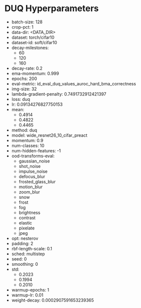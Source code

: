 # DUQ Hyperparameters

- batch-size: 128
- crop-pct: 1
- data-dir: <DATA_DIR>
- dataset: torch/cifar10
- dataset-id: soft/cifar10
- decay-milestones: 
  - 60
  - 120
  - 160
- decay-rate: 0.2
- ema-momentum: 0.999
- epochs: 200
- eval-metric: id_eval_duq_values_auroc_hard_bma_correctness
- img-size: 32
- lambda-gradient-penalty: 0.7491732912421397
- loss: duq
- lr: 0.09134276827750153
- mean: 
  - 0.4914
  - 0.4822
  - 0.4465
- method: duq
- model: wide_resnet26_10_cifar_preact
- momentum: 0.9
- num-classes: 10
- num-hidden-features: -1
- ood-transforms-eval: 
  - gaussian_noise
  - shot_noise
  - impulse_noise
  - defocus_blur
  - frosted_glass_blur
  - motion_blur
  - zoom_blur
  - snow
  - frost
  - fog
  - brightness
  - contrast
  - elastic
  - pixelate
  - jpeg
- opt: nesterov
- padding: 2
- rbf-length-scale: 0.1
- sched: multistep
- seed: 0
- smoothing: 0
- std: 
  - 0.2023
  - 0.1994
  - 0.2010
- warmup-epochs: 1
- warmup-lr: 0.01
- weight-decay: 0.0002907591653239365
